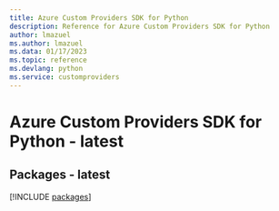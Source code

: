 ```yaml
---
title: Azure Custom Providers SDK for Python
description: Reference for Azure Custom Providers SDK for Python
author: lmazuel
ms.author: lmazuel
ms.data: 01/17/2023
ms.topic: reference
ms.devlang: python
ms.service: customproviders
---
```

# Azure Custom Providers SDK for Python - latest
## Packages - latest
[!INCLUDE [packages](custom-providers-index.md)]